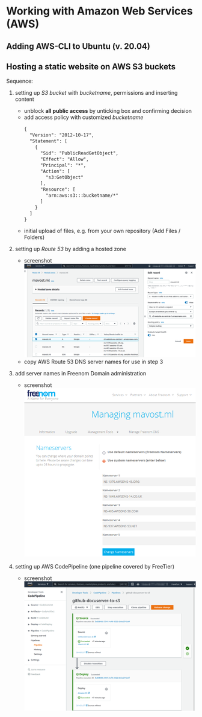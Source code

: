 # Working with Amazon Web Services (AWS)

## Adding AWS-CLI to Ubuntu (v. 20.04)

## Hosting a static website on AWS S3 buckets

Sequence:  
1. setting up *S3 bucket* with *bucketname*, permissions and inserting content  
    - unblock **all public access** by unticking box and confirming decision  
    - add access policy with customized *bucketname*
        ```
        {
          "Version": "2012-10-17",
          "Statement": [
            {
              "Sid": "PublicReadGetObject",
              "Effect": "Allow",
              "Principal": "*",
              "Action": [
                "s3:GetObject"
              ],
              "Resource": [
                "arn:aws:s3:::bucketname/*"
              ]
            }
          ]
        }
        ```
    - initial upload of files, e.g. from your own repository (Add Files / Folders)

2. setting up *Route 53* by adding a hosted zone
    - screenshot  
    ![alt text][img01]  
    - copy AWS Route 53 DNS server names for use in step 3

3. add server names in Freenom Domain administration
    - screenshot  
    ![alt text][img02]

4. setting up AWS CodePipeline (one pipeline covered by FreeTier)
    - screenshot  
    ![alt text][img03]

[img01]:  ./Pictures/2021-09-01_AWS_Route53_HostedZoneS3.png "Setting up Route53 hosted zone for website S3 bucket"
[img02]:  ./Pictures/2021-09-01_freenom_DNS.png "Entering AWS Route 53 DNS servers to Freenom Domain Settings"
[img03]:  ./Pictures/2021-09-01_AWS_CodePipeline_GitHub-S3.png "Setup for AWS CodePipeline"